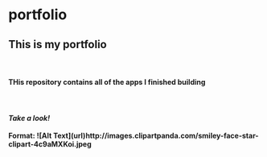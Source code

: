 # portfolio
<h2><b>This is my portfolio<b></h2><br>
<h4>THis repository contains all of the apps I finished building</h4><br>
<h4><b><i>Take a look! </i></b></h4>
Format: ![Alt Text](url)http://images.clipartpanda.com/smiley-face-star-clipart-4c9aMXKoi.jpeg
